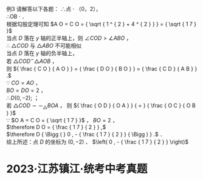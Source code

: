 例3 请解答以下各题：
∴点 $\cdot$ （0，2），  
∴OB $\cdot$ ．  
根据勾股定理可知 $A O = C O = { \sqrt { 1 ^ { 2 } + 4 ^ { 2 } } } = { \sqrt { 1 7 } }$   
当点 $D$ 落在 $y$ 轴的正半轴上，则 $\angle C O D > \angle A B O$ ，  
∴ $\triangle C O D$ 与 $\triangle A B O$ 不可能相似  
当点 $D$ 落在 $y$ 轴的负半轴上，  
若 $\triangle C O D ^ { \sim } \triangle A O B$ ，  
则 ${ \frac { C O } { A O } } = { \frac { D O } { B O } } = { \frac { C D } { A B } } .$   
∵ $C O = A O$ ，  
$B O = D O = 2$ ，  
$\therefore D ( 0 , - 2 ) ;$ ；  
若 $\triangle C O D { \sim } { \sim } _ { \triangle } B O A$ ， 则 ${ \frac { O D } { O A } } { = } { \frac { O C } { O B } }$   
∵ $O A = C O = { \sqrt { 1 7 } }$ ， $B O = 2$ ，  
$\therefore D O = { \frac { 1 7 } { 2 } } ,$   
$\therefore D { \Bigg ( } 0 , - { \frac { 1 7 } { 2 } } { \Bigg ) } .$ ．  
综上所述：点 $D$ 的坐标为 $\left( 0 , - 2 \right)$ 、 $\left( 0 , - { \frac { 1 7 } { 2 } } \right)$
# 2023·江苏镇江·统考中考真题
